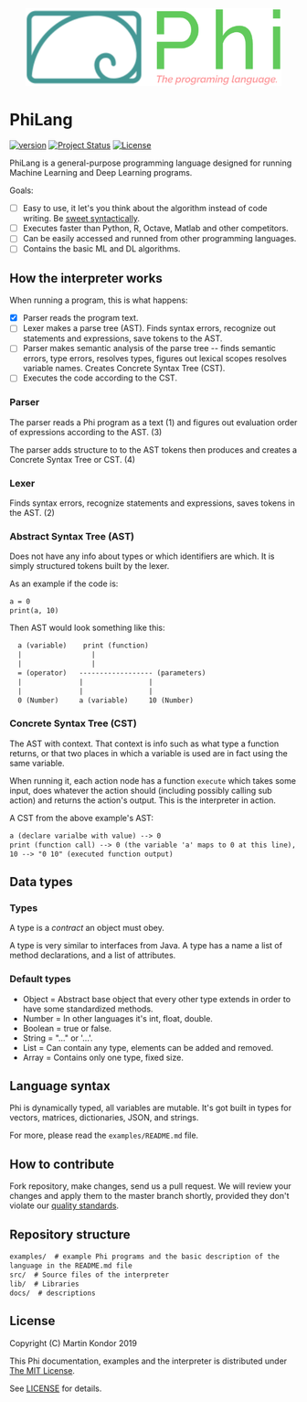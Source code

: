 <p align="center">
  <img src="https://github.com/MartinKondor/PhiLang/blob/master/docs/logo.png" width="450">
</p>

# PhiLang
[![version](https://img.shields.io/badge/version-2019.06-red.svg)](https://github.com/MartinKondor/PhiLang) [![Project Status](https://img.shields.io/badge/status-prototype-red.svg)](https://github.com/MartinKondor/PhiLang) [![License](https://img.shields.io/badge/license-MIT-green.svg)](https://github.com/MartinKondor/PhiLang/edit/master/LICENSE)

PhiLang is a general-purpose programming language designed for running Machine Learning and Deep Learning programs.

Goals:

- [ ] Easy to use, it let's you think about the algorithm instead of code writing. Be [sweet syntactically](https://en.wikipedia.org/wiki/Syntactic_sugar).
- [ ] Executes faster than Python, R, Octave, Matlab and other competitors.
- [ ] Can be easily accessed and runned from other programming languages.
- [ ] Contains the basic ML and DL algorithms.

## How the interpreter works

When running a program, this is what happens:

- [X] Parser reads the program text.
- [ ] Lexer makes a parse tree (AST). Finds syntax errors, recognize out statements and expressions, save tokens to the AST.
- [ ] Parser makes semantic analysis of the parse tree -- finds semantic errors, type errors, resolves types, figures out lexical scopes resolves variable names. Creates Concrete Syntax Tree (CST).
- [ ] Executes the code according to the CST.

### Parser

The parser reads a Phi program as a text (1) and figures out evaluation order of expressions according to the AST. (3)

The parser adds structure to to the AST tokens then produces and creates a Concrete Syntax Tree or CST. (4)

### Lexer

Finds syntax errors, recognize statements and expressions, saves tokens in the AST. (2)

### Abstract Syntax Tree (AST)

Does not have any info about types or which identifiers are which. It is simply structured tokens built by the lexer.

As an example if the code is:
```
a = 0
print(a, 10)
```
Then AST would look something like this:
```
  a (variable)    print (function)
  |                 |
  |                 |
  = (operator)   ------------------ (parameters)
  |              |                |
  |              |                |
  0 (Number)     a (variable)     10 (Number)
```

### Concrete Syntax Tree (CST)

The AST with context. That context is info such as what type a function returns, or that two places in which a variable is used are in fact using the same variable.

When running it, each action node has a function `execute` which takes some input, does whatever the action should (including possibly calling sub action) and returns the action's output. This is the interpreter in action.

A CST from the above example's AST:
```
a (declare varialbe with value) --> 0
print (function call) --> 0 (the variable 'a' maps to 0 at this line), 10 --> "0 10" (executed function output)
```

## Data types

### Types

A type is a _contract_ an object must obey.

A type is very similar to interfaces from Java. A type has a name a list of method declarations, and a list of attributes.

### Default types

* Object = Abstract base object that every other type extends in order to have some standardized methods.
* Number = In other languages it's int, float, double.
* Boolean = true or false.
* String = "..." or '...'.
* List = Can contain any type, elements can be added and removed.
* Array = Contains only one type, fixed size.

## Language syntax

Phi is dynamically typed, all variables are mutable.
It's got built in types for vectors, matrices, dictionaries, JSON, and strings.

For more, please read the `examples/README.md` file.

## How to contribute

Fork repository, make changes, send us a pull request. We will review your changes and apply them to the master branch shortly, provided they don't violate our [quality standards](https://github.com/MartinKondor/PhiLang/blob/master/CODE_OF_CONDUCT.md).

## Repository structure

```
examples/  # example Phi programs and the basic description of the language in the README.md file
src/  # Source files of the interpreter
lib/  # Libraries
docs/  # descriptions
```

## License

Copyright (C) Martin Kondor 2019

This Phi documentation, examples and the interpreter is distributed under [The MIT License](http://www.opensource.org/licenses/MIT).

See [LICENSE](https://github.com/MartinKondor/PhiLang/blob/master/LICENSE) for details.
